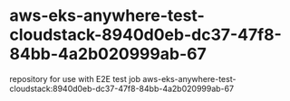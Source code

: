 # aws-eks-anywhere-test-cloudstack-8940d0eb-dc37-47f8-84bb-4a2b020999ab-67
repository for use with E2E test job aws-eks-anywhere-test-cloudstack:8940d0eb-dc37-47f8-84bb-4a2b020999ab-67
